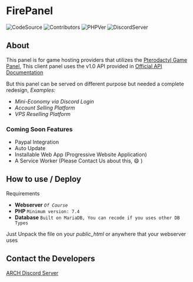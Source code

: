 # FirePanel

![CodeSource](https://shields.io/badge/Code-Open%20Source-brightgreen?style=flat-square&logo=github) ![Contributors](https://img.shields.io/github/contributors-anon/NWJ9PB/Pterodactyl-Client-Panel-PHP?label=Contributors&style=flat-square) ![PHPVer](https://img.shields.io/badge/PHP->%207.4.14-blue?style=flat-square) ![DiscordServer](https://img.shields.io/discord/787130567103348737?logo=discord&logoColor=white&style=flat-square)

## About

This panel is for game hosting providers that utilizes the [Pterodactyl Game Panel](https://github.com/pterodactyl/panel "Pterodactyl Game Panel"), This client panel uses the v1.0 API provided in [Official API Documentation](https://dashflo.net/docs/api/pterodactyl/v1/ "Official API Documentation")

But this panel can be served on different purpose but needed a complete redesign,
*Examples:*

- *Mini-Economy via Discord Login*
- *Account Selling Platform*
- *VPS Reselling Platform*

### Coming Soon Features

- Paypal Integration
- Auto Update
- Installable Web App (Progressive Website Application)
- A Service Worker (Please Contact Us about this, :smile: )

## How to use / Deploy

Requirements

- **Webserver** *`Of Course`*
- **PHP** `Minimum version: 7.4`
- **Database** `Built on MariaDB, You can recode if you uses other DB Types`

Just Unpack the file on your *public_html* or anywhere that your webserver uses

## Contact the Developers

[ARCH Discord Server](http://discord.gg/gHrgYHatRs "ARCH Discord Server")
